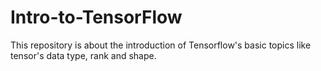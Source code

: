 # Intro-to-TensorFlow

This repository is about the introduction of Tensorflow's basic topics like tensor's data type, rank and shape.
